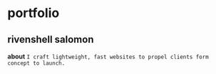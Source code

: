 # portfolio

## rivenshell salomon

**about**
`I craft lightweight, fast websites to propel clients form concept to launch. `
